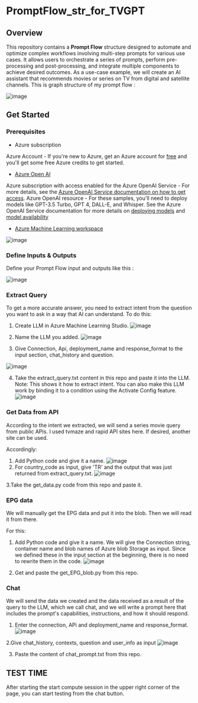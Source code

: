 # PromptFlow_str_for_TVGPT

## Overview 
This repository contains a **Prompt Flow** structure designed to automate and optimize complex workflows involving multi-step prompts for various use cases. It allows users to orchestrate a series of prompts, perform pre-processing and post-processing, and integrate multiple components to achieve desired outcomes.
As a use-case example, we will create an AI assistant that recommends movies or series on TV from digital and satellite channels.
This is graph structure of my prompt flow : 

![image](https://github.com/user-attachments/assets/4f97e5e0-cc36-4356-b50e-2902dc654045)

## Get Started 

### Prerequisites

- Azure subscription

  
Azure Account - If you're new to Azure, get an Azure account for [free](https://azure.microsoft.com/en-us/free/?wt.mc_id=online-social-sicotin)
 and you'll get some free Azure credits to get started.

- [Azure Open AI](https://azure.microsoft.com/tr-tr/products/ai-services/openai-service)


  
Azure subscription with access enabled for the Azure OpenAI Service - For more details, see the [Azure OpenAI Service documentation on how to get access](https://learn.microsoft.com/en-us/azure/ai-services/openai/overview#how-do-i-get-access-to-azure-openai).
Azure OpenAI resource - For these samples, you'll need to deploy models like GPT-3.5 Turbo, GPT 4, DALL-E, and Whisper. See the Azure OpenAI Service documentation for more details on [deploying models](https://learn.microsoft.com/en-us/azure/ai-services/openai/how-to/create-resource?pivots=web-portal) and [model availability](https://learn.microsoft.com/en-us/azure/ai-services/openai/concepts/models)

- [Azure Machine Learning workspace](https://azure.microsoft.com/en-us/products/machine-learning)
  
![image](https://github.com/user-attachments/assets/13d78b66-b84d-459a-930c-9365fddb13fc)

### Define Inputs & Outputs 

Define your Prompt Flow input and outputs like this :


![image](https://github.com/user-attachments/assets/d3be0207-32c2-40fb-b755-e390fac78e6c)

### Extract Query

To get a more accurate answer, you need to extract intent from the question you want to ask in a way that AI can understand. 
To do this:
1. Create LLM in Azure Machine Learning Studio.
![image](https://github.com/user-attachments/assets/e8d33897-c09a-4410-a26c-1336b5775601)

2. Name the LLM you added. 
![image](https://github.com/user-attachments/assets/ee8bc42e-0651-4083-b765-2a4e9c41a6d1)

3. Give Connection, Api, deployment_name and response_format to the input section, chat_history and question.

![image](https://github.com/user-attachments/assets/7f3b71bc-b393-42a2-af6f-7f421ad4bbf2)

4. Take the extract_query.txt content in this repo and paste it into the LLM.
Note: This shows it how to extract intent. You can also make this LLM work by binding it to a condition using the Activate Config feature.
![image](https://github.com/user-attachments/assets/0c82027f-a94e-42e4-8ec9-aedcf776e603)

### Get Data from API

According to the intent we extracted, we will send a series movie query from public APIs. I used tvmaze and rapid API sites here. If desired, another site can be used.

Accordingly:
1. Add Python code and give it a name.
![image](https://github.com/user-attachments/assets/abf8713e-7b0a-412f-8e1f-0cfabd7e4fd0)
2. For country_code as input, give 'TR' and the output that was just returned from extract_query.txt.
![image](https://github.com/user-attachments/assets/a64ea030-d013-492d-9185-6c0b79cee075)

3.Take the get_data.py code from this repo and paste it.

### EPG data

We will manually get the EPG data and put it into the blob. Then we will read it from there.

For this:
1. Add Python code and give it a name. We will give the Connection string, container name and blob names of Azure blob Storage as input. Since we defined these in the input section at the beginning, there is no need to rewrite them in the code.
![image](https://github.com/user-attachments/assets/2759224a-191a-4fff-a315-d4f6c340a058)

2. Get and paste the get_EPG_blob.py from this repo.

### Chat 

We will send the data we created and the data received as a result of the query to the LLM, which we call chat, and we will write a prompt here that includes the prompt's capabilities, instructions, and how it should respond.

1. Enter the connection, APi and deployment_name and response_format.
![image](https://github.com/user-attachments/assets/4d72d74c-9098-43d6-8532-ac28743835d8)

2.Give chat_history, contexts, question and user_info as input
![image](https://github.com/user-attachments/assets/2c51cf69-6c6c-45b5-96de-189d4cbf2929)


3. Paste the content of chat_prompt.txt from this repo.

## TEST TIME 
After starting the start compute session in the upper right corner of the page, you can start testing from the chat button.


